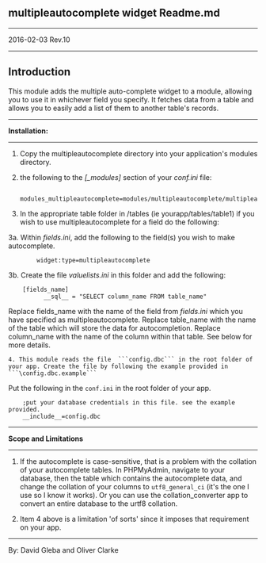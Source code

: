 **multipleautocomplete widget Readme.md**
-
---
2016-02-03 Rev.10

---
Introduction
-

This module adds the multiple auto-complete widget to a module, allowing you to use it in whichever field you specify. It fetches data from a table and allows you to easily add a list of them to another table's records.

---

**Installation:**

---

 1. Copy the multipleautocomplete directory into your application's modules directory.

 2.  the following to the *[_modules]* section of your *conf.ini* file:

		  modules_multipleautocomplete=modules/multipleautocomplete/multipleautocomplete.php
		

 3. In the appropriate table folder in /tables (ie yourapp/tables/table1) if you wish to use multipleautocomplete for a field do the following:

   3a. Within *fields.ini*, add the following to the field(s) you wish to make autocomplete.


			widget:type=multipleautocomplete


  3b. Create the file *valuelists.ini* in this folder and add the following:

	
		[fields_name]
			  __sql__ = "SELECT column_name FROM table_name"
	

Replace fields_name with the name of the field from *fields.ini* which you have specified as multipleautocomplete. Replace table_name with the name of the table which will store the data for autocompletion. Replace column_name with the name of the column within that table. See below for more details.

    4. This module reads the file  ```config.dbc``` in the root folder of your app. Create the file by following the example provided in ```\config.dbc.example```

Put the following in the ```conf.ini``` in the root folder of your app.

		;put your database credentials in this file. see the example provided.
		__include__=config.dbc




---

**Scope and Limitations**

---

1. If the autocomplete is case-sensitive, that is a problem with the collation of your autocomplete tables. In PHPMyAdmin, navigate to your database, then the table which contains the autocomplete data, and change the collation of your columns to ```utf8_general_ci``` (it's the one I use so I know it works). Or you can use the collation_converter app to convert an entire database to the urtf8 collation.

2. Item 4 above is a limitation 'of sorts' since it imposes that requirement on your app.


---

By: David Gleba and Oliver Clarke